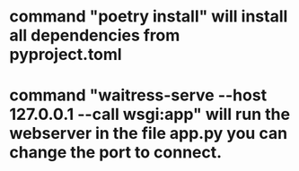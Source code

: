 # command "poetry install" will install all dependencies from pyproject.toml
# command "waitress-serve --host 127.0.0.1 --call wsgi:app" will run the webserver in the file app.py you can change the port to connect.